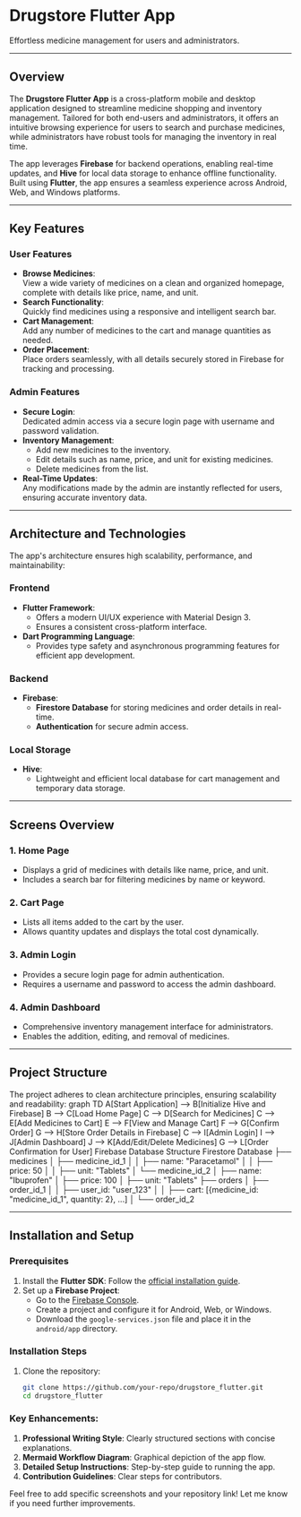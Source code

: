 # **Drugstore Flutter App**  
Effortless medicine management for users and administrators.

---

## **Overview**  

The **Drugstore Flutter App** is a cross-platform mobile and desktop application designed to streamline medicine shopping and inventory management. Tailored for both end-users and administrators, it offers an intuitive browsing experience for users to search and purchase medicines, while administrators have robust tools for managing the inventory in real time.  

The app leverages **Firebase** for backend operations, enabling real-time updates, and **Hive** for local data storage to enhance offline functionality. Built using **Flutter**, the app ensures a seamless experience across Android, Web, and Windows platforms.

---

## **Key Features**

### **User Features**  
- **Browse Medicines**:  
  View a wide variety of medicines on a clean and organized homepage, complete with details like price, name, and unit.  
- **Search Functionality**:  
  Quickly find medicines using a responsive and intelligent search bar.  
- **Cart Management**:  
  Add any number of medicines to the cart and manage quantities as needed.  
- **Order Placement**:  
  Place orders seamlessly, with all details securely stored in Firebase for tracking and processing.  

### **Admin Features**  
- **Secure Login**:  
  Dedicated admin access via a secure login page with username and password validation.  
- **Inventory Management**:  
  - Add new medicines to the inventory.  
  - Edit details such as name, price, and unit for existing medicines.  
  - Delete medicines from the list.  
- **Real-Time Updates**:  
  Any modifications made by the admin are instantly reflected for users, ensuring accurate inventory data.

---

## **Architecture and Technologies**  

The app's architecture ensures high scalability, performance, and maintainability:  

### **Frontend**  
- **Flutter Framework**:  
  - Offers a modern UI/UX experience with Material Design 3.  
  - Ensures a consistent cross-platform interface.  
- **Dart Programming Language**:  
  - Provides type safety and asynchronous programming features for efficient app development.  

### **Backend**  
- **Firebase**:  
  - **Firestore Database** for storing medicines and order details in real-time.  
  - **Authentication** for secure admin access.  

### **Local Storage**  
- **Hive**:  
  - Lightweight and efficient local database for cart management and temporary data storage.  

---

## **Screens Overview**

### **1. Home Page**  
- Displays a grid of medicines with details like name, price, and unit.  
- Includes a search bar for filtering medicines by name or keyword.  

### **2. Cart Page**  
- Lists all items added to the cart by the user.  
- Allows quantity updates and displays the total cost dynamically.  

### **3. Admin Login**  
- Provides a secure login page for admin authentication.  
- Requires a username and password to access the admin dashboard.  

### **4. Admin Dashboard**  
- Comprehensive inventory management interface for administrators.  
- Enables the addition, editing, and removal of medicines.  

---

## **Project Structure**

The project adheres to clean architecture principles, ensuring scalability and readability:
graph TD
    A[Start Application] --> B[Initialize Hive and Firebase]
    B --> C[Load Home Page]
    C --> D[Search for Medicines]
    C --> E[Add Medicines to Cart]
    E --> F[View and Manage Cart]
    F --> G[Confirm Order]
    G --> H[Store Order Details in Firebase]
    C --> I[Admin Login]
    I --> J[Admin Dashboard]
    J --> K[Add/Edit/Delete Medicines]
    G --> L[Order Confirmation for User]
Firebase Database Structure
Firestore Database
├── medicines
│   ├── medicine_id_1
│   │   ├── name: "Paracetamol"
│   │   ├── price: 50
│   │   ├── unit: "Tablets"
│   └── medicine_id_2
│       ├── name: "Ibuprofen"
│       ├── price: 100
│       ├── unit: "Tablets"
├── orders
│   ├── order_id_1
│   │   ├── user_id: "user_123"
│   │   ├── cart: [{medicine_id: "medicine_id_1", quantity: 2}, ...]
│   └── order_id_2


---

## **Installation and Setup**  

### **Prerequisites**  
1. Install the **Flutter SDK**: Follow the [official installation guide](https://flutter.dev/docs/get-started/install).  
2. Set up a **Firebase Project**:  
   - Go to the [Firebase Console](https://console.firebase.google.com/).  
   - Create a project and configure it for Android, Web, or Windows.  
   - Download the `google-services.json` file and place it in the `android/app` directory.  

### **Installation Steps**  
1. Clone the repository:  
   ```bash
   git clone https://github.com/your-repo/drugstore_flutter.git
   cd drugstore_flutter

### Key Enhancements:  
1. **Professional Writing Style**: Clearly structured sections with concise explanations.  
2. **Mermaid Workflow Diagram**: Graphical depiction of the app flow.  
3. **Detailed Setup Instructions**: Step-by-step guide to running the app.  
4. **Contribution Guidelines**: Clear steps for contributors.  

Feel free to add specific screenshots and your repository link! Let me know if you need further improvements.

